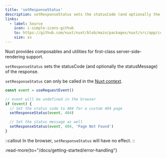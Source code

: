 ```yaml
---
title: 'setResponseStatus'
description: setResponseStatus sets the statusCode (and optionally the statusMessage) of the response.
links:
  - label: Source
    icon: i-simple-icons-github
    to: https://github.com/nuxt/nuxt/blob/main/packages/nuxt/src/app/composables/ssr.ts
    size: xs
---
```


Nuxt provides composables and utilities for first-class server-side-rendering support.

`setResponseStatus` sets the statusCode (and optionally the statusMessage) of the response.

`setResponseStatus` can only be called in the [Nuxt context](/docs/guide/going-further/nuxt-app#the-nuxt-context).

```js
const event = useRequestEvent()

// event will be undefined in the browser
if (event) {
  // Set the status code to 404 for a custom 404 page
  setResponseStatus(event, 404)

  // Set the status message as well
  setResponseStatus(event, 404, 'Page Not Found')
}
```

::callout
In the browser, `setResponseStatus` will have no effect.
::

:read-more{to="/docs/getting-started/error-handling"}
